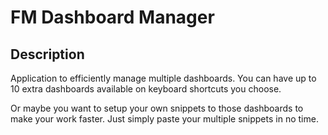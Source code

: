 # FM Dashboard Manager

## Description
Application to efficiently manage multiple dashboards. You can have up to 10 extra dashboards available on keyboard shortcuts you choose.

Or maybe you want to setup your own snippets to those dashboards to make your work faster. Just simply paste your multiple snippets in no time.
